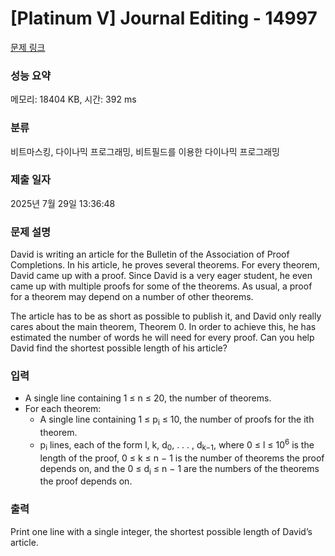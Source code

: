 # [Platinum V] Journal Editing - 14997 

[문제 링크](https://www.acmicpc.net/problem/14997) 

### 성능 요약

메모리: 18404 KB, 시간: 392 ms

### 분류

비트마스킹, 다이나믹 프로그래밍, 비트필드를 이용한 다이나믹 프로그래밍

### 제출 일자

2025년 7월 29일 13:36:48

### 문제 설명

<p>David is writing an article for the Bulletin of the Association of Proof Completions. In his article, he proves several theorems. For every theorem, David came up with a proof. Since David is a very eager student, he even came up with multiple proofs for some of the theorems. As usual, a proof for a theorem may depend on a number of other theorems.</p>

<p>The article has to be as short as possible to publish it, and David only really cares about the main theorem, Theorem 0. In order to achieve this, he has estimated the number of words he will need for every proof. Can you help David find the shortest possible length of his article?</p>

### 입력 

 <ul>
	<li>A single line containing 1 ≤ n ≤ 20, the number of theorems.</li>
	<li>For each theorem:
	<ul>
		<li>A single line containing 1 ≤ p<sub>i</sub> ≤ 10, the number of proofs for the ith theorem.</li>
		<li>p<sub>i</sub> lines, each of the form l, k, d<sub>0</sub>, . . . , d<sub>k−1</sub>, where 0 ≤ l ≤ 10<sup>6</sup> is the length of the proof, 0 ≤ k ≤ n − 1 is the number of theorems the proof depends on, and the 0 ≤ d<sub>i</sub> ≤ n − 1 are the numbers of the theorems the proof depends on.</li>
	</ul>
	</li>
</ul>

### 출력 

 <p>Print one line with a single integer, the shortest possible length of David’s article.</p>

